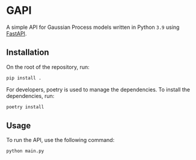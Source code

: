 # GAPI

A simple API for Gaussian Process models written in Python `3.9` using [FastAPI](https://fastapi.tiangolo.com/).

## Installation

On the root of the repository, run:

```bash
pip install .
```

For developers, poetry is used to manage the dependencies. To install the dependencies, run:

```bash
poetry install 
```

## Usage

To run the API, use the following command:

```bash
python main.py
```